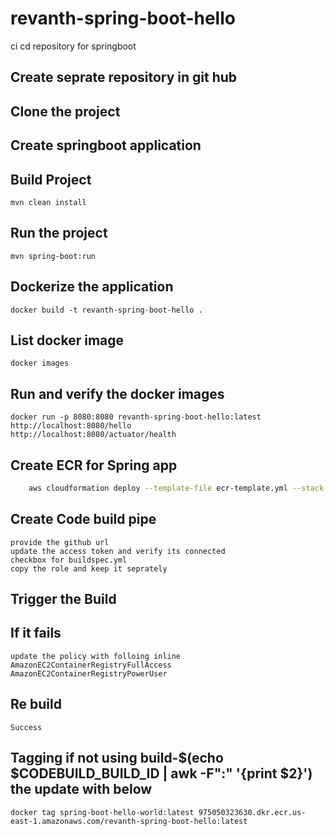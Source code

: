 # revanth-spring-boot-hello
ci cd repository for springboot

## Create seprate repository in git hub

## Clone the project

## Create springboot application

## Build Project

    mvn clean install

## Run the project

    mvn spring-boot:run

## Dockerize the application

    docker build -t revanth-spring-boot-hello .

## List docker image

    docker images

## Run and verify the docker images

    docker run -p 8080:8080 revanth-spring-boot-hello:latest
    http://localhost:8080/hello
    http://localhost:8080/actuator/health

## Create ECR for Spring app
```Bash
    aws cloudformation deploy --template-file ecr-template.yml --stack-name revanth-spring-ecr-repo 
```
## Create Code build pipe
    provide the github url
    update the access token and verify its connected
    checkbox for buildspec.yml
    copy the role and keep it seprately

## Trigger the Build

## If it fails

    update the policy with folloing inline
    AmazonEC2ContainerRegistryFullAccess
    AmazonEC2ContainerRegistryPowerUser
## Re build
    Success
## Tagging if not using build-$(echo $CODEBUILD_BUILD_ID | awk -F":" '{print $2}') the update with below
    docker tag spring-boot-hello-world:latest 975050323630.dkr.ecr.us-east-1.amazonaws.com/revanth-spring-boot-hello:latest
    